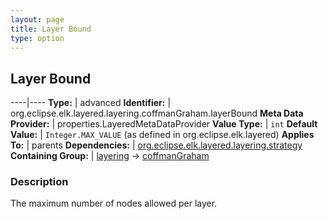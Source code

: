 ```yaml
---
layout: page
title: Layer Bound
type: option
---
```

## Layer Bound

----|----
**Type:** | advanced
**Identifier:** | org.eclipse.elk.layered.layering.coffmanGraham.layerBound
**Meta Data Provider:** | properties.LayeredMetaDataProvider
**Value Type:** | `int`
**Default Value:** | `Integer.MAX_VALUE` (as defined in org.eclipse.elk.layered)
**Applies To:** | parents
**Dependencies:** | [org.eclipse.elk.layered.layering.strategy](org-eclipse-elk-layered-layering-strategy)
**Containing Group:** | [layering](org-eclipse-elk-layered-layering) -> [coffmanGraham](org-eclipse-elk-layered-layering-coffmanGraham)

### Description

The maximum number of nodes allowed per layer.
